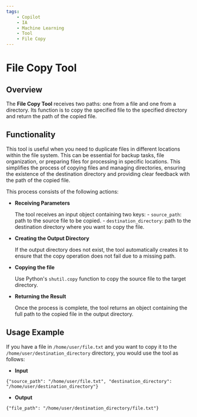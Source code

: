 ```yaml
---
tags:
    - Copilot
    - IA
    - Machine Learning
    - Tool
    - File Copy
---
```


# File Copy Tool

## Overview

The **File Copy Tool** receives two paths: one from a file and one from a directory. Its function is to copy the specified file to the specified directory and return the path of the copied file.

## Functionality

This tool is useful when you need to duplicate files in different locations within the file system. This can be essential for backup tasks, file organization, or preparing files for processing in specific locations. This simplifies the process of copying files and managing directories, ensuring the existence of the destination directory and providing clear feedback with the path of the copied file.

This process consists of the following actions:

- **Receiving Parameters**

    The tool receives an input object containing two keys:
        - `source_path`: path to the source file to be copied.
        - `destination_directory`: path to the destination directory where you want to copy the file.

- **Creating the Output Directory**

    If the output directory does not exist, the tool automatically creates it to ensure that the copy operation does not fail due to a missing path.

- **Copying the file**

    Use Python's `shutil.copy` function to copy the source file to the target directory.

- **Returning the Result**

    Once the process is complete, the tool returns an object containing the full path to the copied file in the output directory.

## Usage Example

If you have a file in `/home/user/file.txt` and you want to copy it to the `/home/user/destination_directory` directory, you would use the tool as follows:

- **Input**
```
{"source_path": "/home/user/file.txt", "destination_directory": "/home/user/destination_directory"}
```

- **Output**
```
{"file_path": "/home/user/destination_directory/file.txt"}
```